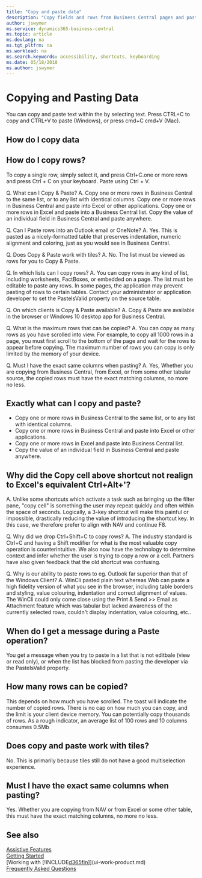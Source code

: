 ```yaml
---
title: "Copy and paste data"
description: "Copy fields and rows from Business Central pages and paste somewhere else."
author: jswymer
ms.service: dynamics365-business-central
ms.topic: article
ms.devlang: na
ms.tgt_pltfrm: na
ms.workload: na
ms.search.keywords: accessibility, shortcuts, keyboarding
ms.date: 05/18/2018
ms.author: jswymer
---
```


# Copying and Pasting Data

You can copy and paste text within the by selecting text. Press CTRL+C to copy and CTRL+V to paste (Windows), or press cmd+C cmd+V (Mac).

## How do I copy data

## How do I copy rows?
To copy a single row, simply select it, and press Ctrl+C.one or more rows and press Ctrl + C on your keyboard. Paste using Ctrl + V.

Q. What can I Copy & Paste?
A. Copy one or more rows in Business Central to the same list, or to any list with identical columns.
Copy one or more rows in Business Central and paste into Excel or other applications.
Copy one or more rows in Excel and paste into a Business Central list.
Copy the value of an individual field in Business Central and paste anywhere.

Q. Can I Paste rows into an Outlook email or OneNote?
A. Yes. This is pasted as a nicely-formatted table that preserves indentation, numeric alignment and coloring, just as you would see in Business Central.

Q. Does Copy & Paste work with tiles?
A. No. The list must be viewed as rows for you to Copy & Paste.

Q. In which lists can I copy rows?
A. You can copy rows in any kind of list, including worksheets, FactBoxes, or embedded on a page. The list must be editable to paste any rows. In some pages, the application may prevent pasting of rows to certain tables. Contact your administrator or application developer to set the PasteIsValid property on the source table.

Q. On which clients is Copy & Paste available?
A. Copy & Paste are available in the browser or Windows 10 desktop app for Business Central.

Q. What is the maximum rows that can be copied?
A. You can copy as many rows as you have scrolled into view. For example, to copy all 1000 rows in a page, you must first scroll to the bottom of the page and wait for the rows to appear before copying. The maximum number of rows you can copy is only limited by the memory of your device.

Q. Must I have the exact same columns when pasting?
A. Yes, Whether you are copying from Business Central, from Excel, or from some other tabular source, the copied rows must have the exact matching columns, no more no less.


## Exactly what can I copy and paste?
-   Copy one or more rows in Business Central to the same list, or to any list with identical columns.
-   Copy one or more rows in Business Central and paste into Excel or other applications.
-   Copy one or more rows in Excel and paste into Business Central list.
-   Copy the value of an individual field in Business Central and paste anywhere.
 
## Why did the Copy cell above shortcut not realign to Excel's equivalent Ctrl+Alt+'?
A. Unlike some shortcuts which activate a task such as bringing up the filter pane, "copy cell" is something the user may repeat quickly and often within the space of seconds. Logically, a 3-key shortcut will make this painful or impossible, drastically reducing the value of introducing the shortcut key. In this case, we therefore prefer to align with NAV and continue F8.
 
Q. Why did we drop Ctrl+Shift+C to copy rows?
A. The industry standard is Ctrl+C and having a Shift modifier for what is the most valuable copy operation is counterintuitive. We also now have the technology to determine context and infer whether the user is trying to copy a row or a cell. Partners have also given feedback that the old shortcut was confusing.
 
Q. Why is our ability to paste rows to eg. Outlook far superior than that of the Windows Client?
A. WinCli pasted plain text whereas Web can paste a high fidelity version of what you see in the browser, including table borders and styling, value colouring, indentation and correct alignment of values. The WinCli could only come close using the Print & Send >> Email as Attachment feature which was tabular but lacked awareness of the currently selected rows, couldn't display indentation, value colouring, etc..
 
## When do I get a message during a Paste operation?
You get a message when you try to paste in a list that is not editbale (view or read only), or when the list has blocked from pasting the developer via the PasteIsValid property.
 
## How many rows can be copied?
This depends on how much you have scrolled. The toast will indicate the number of copied rows. There is no cap on how much you can copy, and the limit is your client device memory. You can potentially copy thousands of rows. As a rough indicator, an average list of 100 rows and 10 columns consumes 0.5Mb
 
## Does copy and paste work with tiles?
No. This is primarily because tiles still do not have a good multiselection experience.

## Must I have the exact same columns when pasting?
Yes. Whether you are copying from NAV or from Excel or some other table, this must have the exact matching columns, no more no less.


## See also
[Assistive Features](ui-accessibility.md)  
[Getting Started](product-get-started.md)  
[Working with [!INCLUDE[d365fin](includes/d365fin_md.md)]](ui-work-product.md)  
[Frequently Asked Questions](across-faq.md)  
